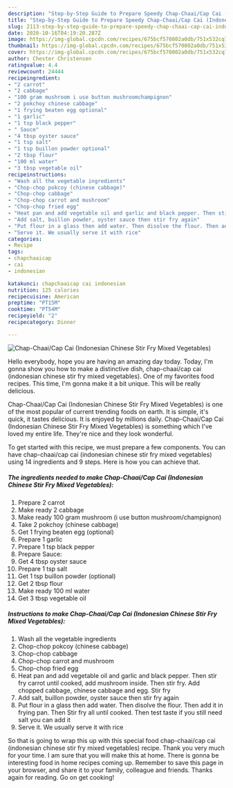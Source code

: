 ```yaml
---
description: "Step-by-Step Guide to Prepare Speedy Chap-Chaai/Cap Cai (Indonesian Chinese Stir Fry Mixed Vegetables)"
title: "Step-by-Step Guide to Prepare Speedy Chap-Chaai/Cap Cai (Indonesian Chinese Stir Fry Mixed Vegetables)"
slug: 2113-step-by-step-guide-to-prepare-speedy-chap-chaai-cap-cai-indonesian-chinese-stir-fry-mixed-vegetables
date: 2020-10-16T04:19:20.287Z
image: https://img-global.cpcdn.com/recipes/675bcf570802a0db/751x532cq70/chap-chaaicap-cai-indonesian-chinese-stir-fry-mixed-vegetables-recipe-main-photo.jpg
thumbnail: https://img-global.cpcdn.com/recipes/675bcf570802a0db/751x532cq70/chap-chaaicap-cai-indonesian-chinese-stir-fry-mixed-vegetables-recipe-main-photo.jpg
cover: https://img-global.cpcdn.com/recipes/675bcf570802a0db/751x532cq70/chap-chaaicap-cai-indonesian-chinese-stir-fry-mixed-vegetables-recipe-main-photo.jpg
author: Chester Christensen
ratingvalue: 4.4
reviewcount: 24444
recipeingredient:
- "2 carrot"
- "2 cabbage"
- "100 gram mushroom i use button mushroomchampignon"
- "2 pokchoy chinese cabbage"
- "1 frying beaten egg optional"
- "1 garlic"
- "1 tsp black pepper"
- " Sauce"
- "4 tbsp oyster sauce"
- "1 tsp salt"
- "1 tsp buillon powder optional"
- "2 tbsp flour"
- "100 ml water"
- "3 tbsp vegetable oil"
recipeinstructions:
- "Wash all the vegetable ingredients"
- "Chop-chop pokcoy (chinese cabbage)"
- "Chop-chop cabbage"
- "Chop-chop carrot and mushroom"
- "Chop-chop fried egg"
- "Heat pan and add vegetable oil and garlic and black pepper. Then stir fry carrot until cooked, add mushroom inside. Then stir fry. Add chopped cabbage, chinese cabbage and egg. Stir fry"
- "Add salt, buillon powder, oyster sauce then stir fry again"
- "Put flour in a glass then add water. Then disolve the flour. Then add it in frying pan. Then Stir fry all until cooked. Then test taste if you still need salt you can add it"
- "Serve it. We usually serve it with rice"
categories:
- Recipe
tags:
- chapchaaicap
- cai
- indonesian

katakunci: chapchaaicap cai indonesian 
nutrition: 125 calories
recipecuisine: American
preptime: "PT15M"
cooktime: "PT54M"
recipeyield: "2"
recipecategory: Dinner

---
```



![Chap-Chaai/Cap Cai (Indonesian Chinese Stir Fry Mixed Vegetables)](https://img-global.cpcdn.com/recipes/675bcf570802a0db/751x532cq70/chap-chaaicap-cai-indonesian-chinese-stir-fry-mixed-vegetables-recipe-main-photo.jpg)

Hello everybody, hope you are having an amazing day today. Today, I'm gonna show you how to make a distinctive dish, chap-chaai/cap cai (indonesian chinese stir fry mixed vegetables). One of my favorites food recipes. This time, I'm gonna make it a bit unique. This will be really delicious.



Chap-Chaai/Cap Cai (Indonesian Chinese Stir Fry Mixed Vegetables) is one of the most popular of current trending foods on earth. It is simple, it's quick, it tastes delicious. It is enjoyed by millions daily. Chap-Chaai/Cap Cai (Indonesian Chinese Stir Fry Mixed Vegetables) is something which I've loved my entire life. They're nice and they look wonderful.


To get started with this recipe, we must prepare a few components. You can have chap-chaai/cap cai (indonesian chinese stir fry mixed vegetables) using 14 ingredients and 9 steps. Here is how you can achieve that.

<!--inarticleads1-->

##### The ingredients needed to make Chap-Chaai/Cap Cai (Indonesian Chinese Stir Fry Mixed Vegetables):

1. Prepare 2 carrot
1. Make ready 2 cabbage
1. Make ready 100 gram mushroom (i use button mushroom/champignon)
1. Take 2 pokchoy (chinese cabbage)
1. Get 1 frying beaten egg (optional)
1. Prepare 1 garlic
1. Prepare 1 tsp black pepper
1. Prepare  Sauce:
1. Get 4 tbsp oyster sauce
1. Prepare 1 tsp salt
1. Get 1 tsp buillon powder (optional)
1. Get 2 tbsp flour
1. Make ready 100 ml water
1. Get 3 tbsp vegetable oil




<!--inarticleads2-->

##### Instructions to make Chap-Chaai/Cap Cai (Indonesian Chinese Stir Fry Mixed Vegetables):

1. Wash all the vegetable ingredients
1. Chop-chop pokcoy (chinese cabbage)
1. Chop-chop cabbage
1. Chop-chop carrot and mushroom
1. Chop-chop fried egg
1. Heat pan and add vegetable oil and garlic and black pepper. Then stir fry carrot until cooked, add mushroom inside. Then stir fry. Add chopped cabbage, chinese cabbage and egg. Stir fry
1. Add salt, buillon powder, oyster sauce then stir fry again
1. Put flour in a glass then add water. Then disolve the flour. Then add it in frying pan. Then Stir fry all until cooked. Then test taste if you still need salt you can add it
1. Serve it. We usually serve it with rice




So that is going to wrap this up with this special food chap-chaai/cap cai (indonesian chinese stir fry mixed vegetables) recipe. Thank you very much for your time. I am sure that you will make this at home. There is gonna be interesting food in home recipes coming up. Remember to save this page in your browser, and share it to your family, colleague and friends. Thanks again for reading. Go on get cooking!
